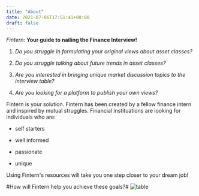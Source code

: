 ```yaml
---
title: "About"
date: 2021-07-06T17:51:41+08:00
draft: false
---
```


*Fintern*: **Your guide to nailing the Finance Interview!**

1. *Do you struggle in formulating your original views about asset classes?* 

2. *Do you struggle talking about future trends in asset classes?*

3. *Are you interested in bringing unique market discussion topics to the interview table?*

4. *Are you looking for a platform to publish your own views?* 

Fintern is your solution. Fintern has been created by a fellow finance intern and inspired by mutual struggles. 
Financial instituations are looking for individuals who are:
- self starters 

- well informed 

- passionate 

- unique

Using Fintern's resources will take you one step closer to your dream job!

#How will Fintern help you achieve these goals?#
![table](Fintern.jpg)

